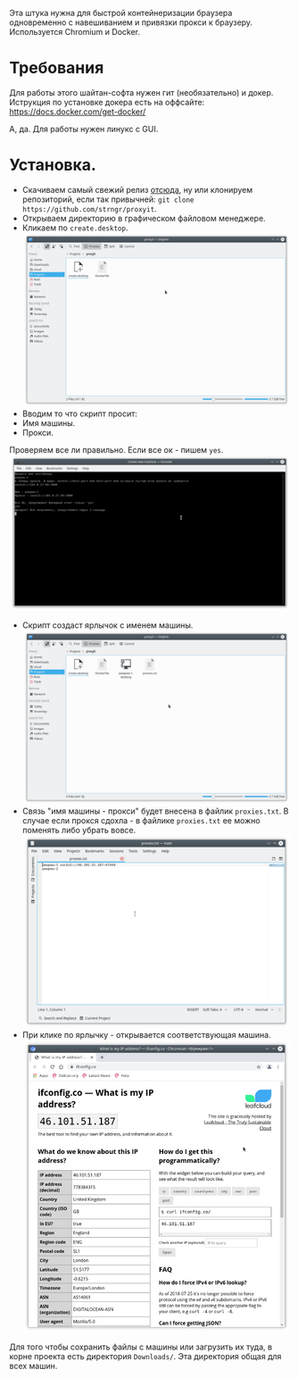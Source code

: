 Эта штука нужна для быстрой контейнеризации браузера одновременно с навешиванием и привязки прокси к браузеру.
Используется Chromium и Docker.

# Требования
Для работы этого шайтан-софта нужен гит (необязательно) и докер. Иструкция по установке докера есть на оффсайте: https://docs.docker.com/get-docker/

А, да. Для работы нужен линукс с GUI.

# Установка.
- Скачиваем самый свежий релиз [отсюда](/strngr/proxyit/releases), ну или клонируем репозиторий, если так привычней: `git clone https://github.com/strngr/proxyit`.
- Открываем директорию в графическом файловом менеджере.
- Кликаем по `create.desktop`.
  ![](docs/create.png)
- Вводим то что скрипт просит:
 - Имя машины.
 - Прокси.

Проверяем все ли правильно. Если все ок - пишем `yes`.
  ![](docs/create.script.png)
- Скрипт создаст ярлычок с именем машины.
  ![](docs/machine.created.png)
- Связь "имя машины - прокси" будет внесена в файлик `proxies.txt`.
В случае если прокся сдохла - в файлике `proxies.txt` ее можно поменять либо убрать вовсе.
  ![](docs/proxies.png)
- При клике по ярлычку - открывается соответствующая машина.
  ![](docs/machine.running.png)


Для того чтобы сохранить файлы с машины или загрузить их туда, в корне проекта есть директория `Downloads/`.
Эта директория общая для всех машин.
